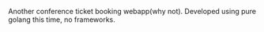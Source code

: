 Another conference ticket booking webapp(why not). Developed using pure golang this time, no frameworks.
